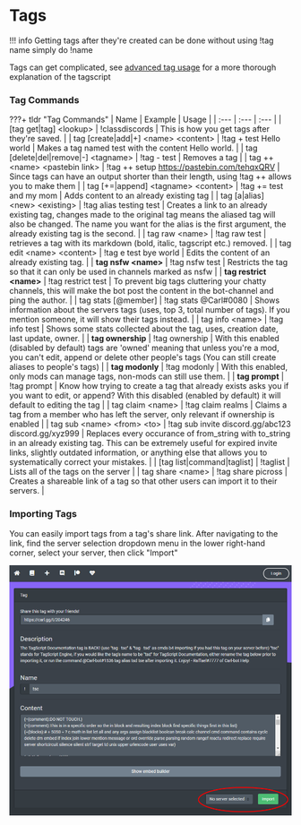# Tags

!!! info
    Getting tags after they're created can be done without using !tag name simply do !name

Tags can get complicated, see [advanced tag usage](https://docs.carl.gg/tags-and-triggers/tags-advanced-usage/) for a more thorough explanation of the tagscript

### Tag Commands

???+ tldr "Tag Commands"
	| Name | Example | Usage |
	| :--- | :--- | :--- |
	| [tag get\|tag] &lt;lookup&gt; | !classdiscords | This is how you get tags after they're saved. |
	| tag [create\|add\|+] &lt;name&gt; &lt;content&gt; | !tag + test Hello world | Makes a tag named test with the content Hello world. |
	| tag [delete\|del\|remove\|-] &lt;tagname&gt; | !tag - test | Removes a tag |
	| tag ++ &lt;name&gt; &lt;pastebin link&gt; | !tag ++ setup https://pastebin.com/tehqxQRV | Since tags can have an output shorter than their length, using !tag ++ allows you to make them |
	| tag [+=\|append] &lt;tagname&gt; &lt;content&gt; | !tag += test and my mom | Adds content to an already existing tag |
	| tag [a\|alias] &lt;new&gt; &lt;existing&gt; | !tag alias testing test | Creates a link to an already existing tag, changes made to the original tag means the aliased tag will also be changed. The name you want for the alias is the first argument, the already existing tag is the second. |
	| tag raw &lt;name&gt; | !tag raw test | retrieves a tag with its markdown (bold, italic, tagscript etc.) removed. |
	| tag edit &lt;name&gt; &lt;content&gt; | !tag e test bye world | Edits the content of an already existing tag. |
	| **tag nsfw &lt;name&gt;** | !tag nsfw test | Restricts the tag so that it can only be used in channels marked as nsfw |
	| **tag restrict &lt;name&gt;** | !tag restrict test | To prevent big tags cluttering your chatty channels, this will make the bot post the content in the bot-channel and ping the author. |
	| tag stats [@member] | !tag stats @Carl#0080 | Shows information about the servers tags (uses, top 3, total number of tags). If you mention someone, it will show their tags instead. |
	| tag info &lt;name&gt; | !tag info test | Shows some stats collected about the tag, uses, creation date, last update, owner. |
	| **tag ownership** | !tag ownership | With this enabled (disabled by default) tags are 'owned' meaning that unless you're a mod, you can't edit, append or delete other people's tags (You can still create aliases to people's tags) |
	| **tag modonly** | !tag modonly | With this enabled, only mods can manage tags, non-mods can still use them. |
	| **tag prompt** | !tag prompt | Know how trying to create a tag that already exists asks you if you want to edit, or append? With this disabled (enabled by default) it will default to editing the tag |
	| tag claim &lt;name&gt; | !tag claim realms | Claims a tag from a member who has left the server, only relevant if ownership is enabled |
	| tag sub &lt;name&gt; &lt;from&gt; &lt;to&gt; | !tag sub invite discord.gg/abc123 discord.gg/xyz999 | Replaces every occurance of from\_string with to\_string in an already existing tag. This can be extremely useful for expired invite links, slightly outdated information, or anything else that allows you to systematically correct your mistakes. |
	| [tag list\|command\|taglist] | !taglist | Lists all of the tags on the server |
	| tag share &lt;name&gt; | !tag share picross | Creates a shareable link of a tag so that other users can import it to their servers. |

### Importing Tags

You can easily import tags from a tag's share link. After navigating to the link, find the server selection dropdown menu in the lower right-hand corner, select your server, then click "Import"

![Tag Import Screen](../images/tag_import.png)